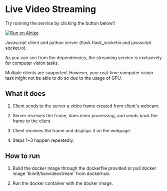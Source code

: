 # Live Video Streaming

Try running the service by clicking the button below!!

[![Run on Ainize](https://ainize.ai/images/run_on_ainize_button.svg)](https://ainize.ai/thetkim9/LiveVideoStream?branch=master)


Javascript client and python server (flask flask_socketio and javascript socket.io).

As you can see from the dependencies, the streaming service is exclusively for computer vision tasks.

Multiple clients are supported. However, your real-time computer vision task might not be able to do so due to the usage of GPU.

## What it does
1. Client sends to the server a video frame created from client's webcam.

2. Server receives the frame, does inner processing, and sends back the frame to the client.

3. Client receives the frame and displays it on the webpage.

4. Steps 1~3 happen repeatedly.

## How to run
1. Build the docker image through the dockerfile provided or pull docker image 'tkim9/livevideostream' from dockerhub.

2. Run the docker container with the docker image.

